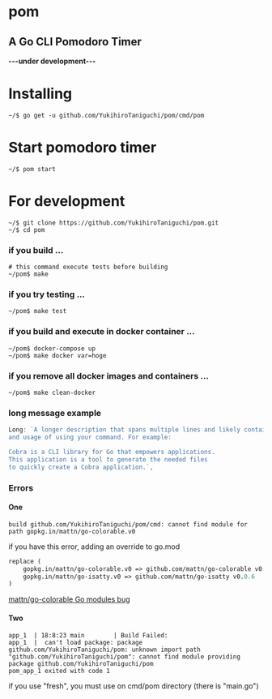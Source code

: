 # **pom**

## A Go CLI Pomodoro Timer

**---under development---**

# Installing
```shell
~/$ go get -u github.com/YukihiroTaniguchi/pom/cmd/pom
```

# Start pomodoro timer
```shell
~/$ pom start
```

# For development

```shell
~/$ git clone https://github.com/YukihiroTaniguchi/pom.git
~/$ cd pom
```

### if you build ...

```shell
# this command execute tests before building
~/pom$ make
```

### if you try testing ...
```shell
~/pom$ make test
```

### if you build and execute in docker container ...
```shell
~/pom$ docker-compose up
~/pom$ make docker var=hoge
```

### if you remove all docker images and containers ...
```shell
~/pom$ make clean-docker
```

### long message example
```go
Long: `A longer description that spans multiple lines and likely contains examples
and usage of using your command. For example:

Cobra is a CLI library for Go that empowers applications.
This application is a tool to generate the needed files
to quickly create a Cobra application.`,
```

### Errors

#### One
```shell
build github.com/YukihiroTaniguchi/pom/cmd: cannot find module for path gopkg.in/mattn/go-colorable.v0
```
if you have this error, adding an override to go.mod
```go.mod
replace (
	gopkg.in/mattn/go-colorable.v0 => github.com/mattn/go-colorable v0.1.0
	gopkg.in/mattn/go-isatty.v0 => github.com/mattn/go-isatty v0.0.6
)
```
[mattn/go-colorable Go modules bug](https://github.com/mattn/go-colorable/issues/35)


#### Two
```shell
app_1  | 18:8:23 main        | Build Failed:
app_1  |  can't load package: package github.com/YukihiroTaniguchi/pom: unknown import path "github.com/YukihiroTaniguchi/pom": cannot find module providing package github.com/YukihiroTaniguchi/pom
pom_app_1 exited with code 1
```
if you use "fresh", you must use on cmd/pom directory (there is "main.go")
